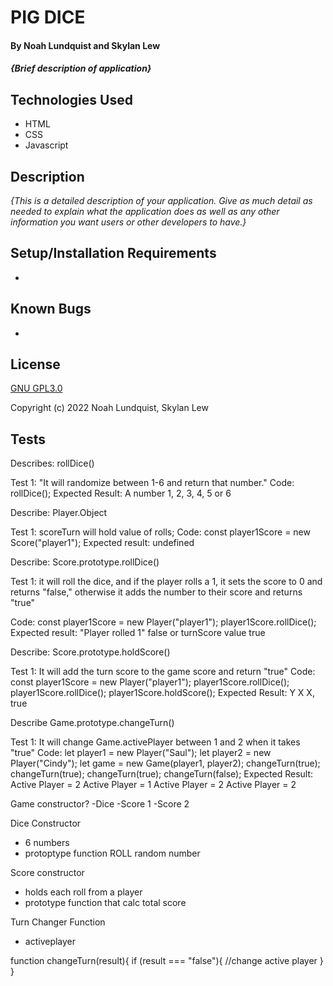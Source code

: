 # PIG DICE

#### By Noah Lundquist and Skylan Lew

#### _{Brief description of application}_

## Technologies Used

* HTML
* CSS
* Javascript

## Description

_{This is a detailed description of your application. Give as much detail as needed to explain what the application does as well as any other information you want users or other developers to have.}_

## Setup/Installation Requirements

* 


## Known Bugs

* 
## License

[GNU GPL3.0](https://choosealicense.com/licenses/gpl-3.0/)

Copyright (c) 2022 Noah Lundquist, Skylan Lew

## Tests

Describes: rollDice()

Test 1: "It will randomize between 1-6 and return that number."
Code:
  rollDice();
Expected Result:
  A number 1, 2, 3, 4, 5 or 6



Describe: Player.Object

Test 1: scoreTurn will hold value of rolls;
Code: const player1Score = new Score("player1");
Expected result:
  undefined

Describe: Score.prototype.rollDice()

Test 1: it will roll the dice, and if the player rolls a 1, it sets the score to 0 and returns "false," otherwise it adds the number to their score and returns "true"

Code: 
const player1Score = new Player("player1");
player1Score.rollDice();
Expected result:
  "Player rolled 1" false
  or
  turnScore value true


Describe: Score.prototype.holdScore()

Test 1: It will add the turn score to the game score and return "true"
Code:
  const player1Score = new Player("player1");
  player1Score.rollDice();
  player1Score.rollDice();
  player1Score.holdScore();
Expected Result:
  Y
  X
  X, true

Describe Game.prototype.changeTurn()

Test 1: It will change Game.activePlayer between 1 and 2 when it takes "true"
Code:
let player1 = new Player("Saul");
let player2 = new Player("Cindy");
let game = new Game(player1, player2);
changeTurn(true);
changeTurn(true);
changeTurn(true);
changeTurn(false);
Expected Result:
Active Player = 2
Active Player = 1
Active Player = 2
Active Player = 2















Game constructor?
-Dice
-Score 1
-Score 2

Dice Constructor
- 6 numbers
- protoptype function ROLL random number

Score constructor
- holds each roll from a player
- prototype function that calc total score

Turn Changer Function
- activeplayer


function changeTurn(result){
  if (result === "false"){
    //change active player
  }
}